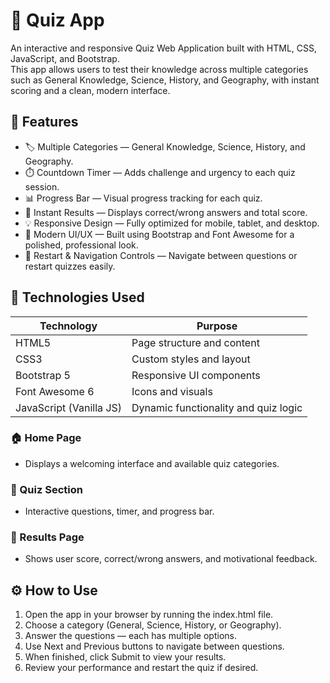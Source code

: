# 🧠 Quiz App

An interactive and responsive Quiz Web Application built with HTML, CSS, JavaScript, and Bootstrap.  
This app allows users to test their knowledge across multiple categories such as General Knowledge, Science, History, and Geography, with instant scoring and a clean, modern interface.

## 🚀 Features

- 🏷️ Multiple Categories — General Knowledge, Science, History, and Geography.  
- ⏱️ Countdown Timer — Adds challenge and urgency to each quiz session.  
- 📊 Progress Bar — Visual progress tracking for each quiz.  
- 🧾 Instant Results — Displays correct/wrong answers and total score.  
- 💡 Responsive Design — Fully optimized for mobile, tablet, and desktop.  
- 🎨 Modern UI/UX — Built using Bootstrap and Font Awesome for a polished, professional look.  
- 🔁 Restart & Navigation Controls — Navigate between questions or restart quizzes easily.  

## 🧩 Technologies Used

| Technology | Purpose |
|-------------|----------|
| HTML5 | Page structure and content |
| CSS3 | Custom styles and layout |
| Bootstrap 5 | Responsive UI components |
| Font Awesome 6 | Icons and visuals |
| JavaScript (Vanilla JS) | Dynamic functionality and quiz logic |

### 🏠 Home Page
- Displays a welcoming interface and available quiz categories.

### 🧪 Quiz Section
- Interactive questions, timer, and progress bar.

### 🧾 Results Page
- Shows user score, correct/wrong answers, and motivational feedback.

## ⚙️ How to Use

1. Open the app in your browser by running the index.html file.  
2. Choose a category (General, Science, History, or Geography).  
3. Answer the questions — each has multiple options.  
4. Use Next and Previous buttons to navigate between questions.  
5. When finished, click Submit to view your results.  
6. Review your performance and restart the quiz if desired.  
 
